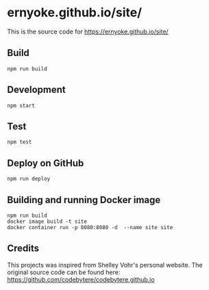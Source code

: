 # ernyoke.github.io/site/
This is the source code for https://ernyoke.github.io/site/

## Build
`npm run build`

## Development
`npm start`

## Test
`npm test`

## Deploy on GitHub
`npm run deploy`

## Building and running Docker image
```
npm run build
docker image build -t site
docker container run -p 8080:8080 -d  --name site site
```

## Credits
This projects was inspired from Shelley Vohr's personal website. The original source code can be found here: https://github.com/codebytere/codebytere.github.io
